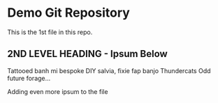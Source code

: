 # Demo Git Repository

This is the 1st file in this repo.

## 2ND LEVEL HEADING - Ipsum Below

Tattooed banh mi bespoke DIY salvia, fixie fap banjo Thundercats Odd future forage...

Adding even more ipsum to the file
